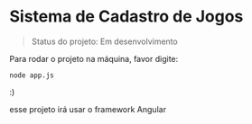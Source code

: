 <h1> Sistema de Cadastro de Jogos</h1>

>Status do projeto: Em desenvolvimento

Para rodar o projeto na máquina, favor digite:

```
node app.js
```
:)

esse projeto irá usar o framework Angular